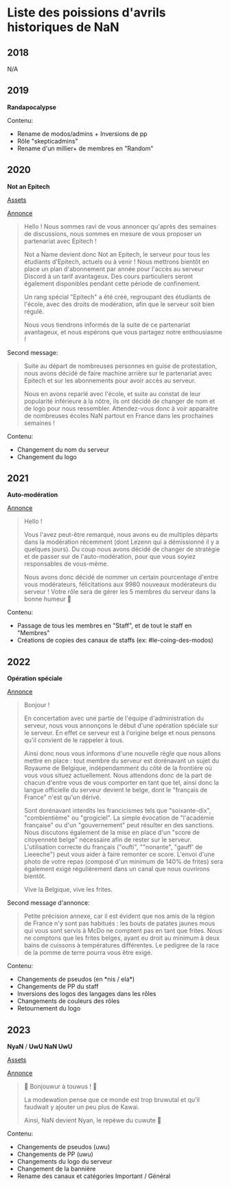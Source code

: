 # Liste des poissions d'avrils historiques de NaN

## 2018

N/A

## 2019

**Randapocalypse**

Contenu:
- Rename de modos/admins + Inversions de pp
- Rôle "skepticadmins"
- Rename d'un millier+ de membres en "Random"

## 2020

**Not an Epitech**

[Assets](https://github.com/NotANameServer/assets/tree/main/not-an-epitech)

[Annonce](https://discord.com/channels/323076998576603137/446972878718500874/694818792861073428)

> Hello !
> Nous sommes ravi de vous annoncer qu'après des semaines de discussions, nous sommes en mesure de vous proposer un partenariat avec Epitech !
> 
> Not a Name devient donc Not an Epitech, le serveur pour tous les étudiants d'Epitech, actuels ou à venir !
> Nous mettrons bientôt en place un plan d'abonnement par année pour l'accès au serveur Discord à un tarif avantageux. Des cours particuliers seront également disponibles pendant cette période de confinement.
> 
> Un rang spécial "Epitech" a été créé, regroupant des étudiants de l'école, avec des droits de modération, afin que le serveur soit bien régulé.
> 
> Nous vous tiendrons informés de la suite de ce partenariat avantageux, et nous espérons que vous partagez notre enthousiasme !

Second message:
> Suite au départ de nombreuses personnes en guise de protestation, nous avons décidé de faire machine arrière sur le partenariat avec Epitech et sur les abonnements pour avoir accès au serveur.
> 
>  Nous en avons reparlé avec l'école, et suite au constat de leur popularité inférieure à la nôtre, ils ont décidé de changer de nom et de logo pour nous ressembler. Attendez-vous donc à voir apparaitre de nombreuses écoles NaN partout en France dans les prochaines semaines !

Contenu:
- Changement du nom du serveur
- Changement du logo

## 2021

**Auto-modération**

[Annonce](https://discord.com/channels/323076998576603137/446972878718500874/827085549419626526)

> Hello !
> 
> Vous l'avez peut-être remarqué, nous avons eu de multiples départs dans la modération récemment (dont Lezenn qui a démissionné il y a quelques jours).
> Du coup nous avons décidé de changer de stratégie et de passer sur de l'auto-modération, pour que vous soyiez responsables de vous-même.
> 
> Nous avons donc décidé de nommer un certain pourcentage d'entre vous modérateurs, félicitations aux 9980 nouveaux modérateurs du serveur ! Votre rôle sera de gérer les 5 membres du serveur dans la bonne humeur 🙂

Contenu:
- Passage de tous les membres en "Staff", et de tout le staff en "Membres"
- Créations de copies des canaux de staffs (ex: #le-coing-des-modos)

## 2022

**Opération spéciale**

[Annonce](https://discord.com/channels/323076998576603137/446972878718500874/959412419300560936)

> Bonjour !
>
> En concertation avec une partie de l'équipe d'administration du serveur, nous vous annonçons le début d'une opération spéciale sur le serveur. En effet ce serveur est à l'origine belge et nous pensons qu'il convient de le rappeler à tous.
>
> Ainsi donc nous vous informons d'une nouvelle règle que nous allons mettre en place : tout membre du serveur est dorénavant un sujet du Royaume de Belgique, indépendamment du côté de la frontière où vous vous situez actuellement.
> Nous attendons donc de la part de chacun d'entre vous de vous comporter en tant que tel, ainsi donc la langue officielle du serveur devient le belge, dont le "français de France" n'est qu'un dérivé.
>
> Sont dorénavant interdits les francicismes tels que "soixante-dix", "combientième" ou "grogiciel". La simple évocation de "l'académie française" ou d'un "gouvernement" peut résulter en des sanctions.
> Nous discutons également de la mise en place d'un "score de citoyenneté belge" nécessaire afin de rester sur le serveur. L'utilisation correcte du français ("oufti", ""nonante", "gauff' de Lieeeche") peut vous aider à faire remonter ce score. L'envoi d'une photo de votre repas (composé d'un minimum de 140% de frites) sera également exigé régulièrement dans un canal que nous ouvrirons bientôt.
>
>Vive la Belgique, vive les frites. 

Second message d'annonce:
> Petite précision annexe, car il est évident que nos amis de la région de France n'y sont pas habitués : les bouts de patates jaunes mous qui vous sont servis à McDo ne comptent pas en tant que frites.
> Nous ne comptons que les frites belges, ayant eu droit au minimum à deux bains de cuissons à températures différentes. Le pedigree de la race de la pomme de terre pourra vous être exigé.


Contenu:
- Changements de pseudos (en \*nis / ela\*)
- Changements de PP du staff
- Inversions des logos des langages dans les rôles
- Changements de couleurs des rôles
- Retournement du logo 

## 2023

**NyaN** / **UwU NaN UwU**

[Assets](https://github.com/NotANameServer/assets/tree/main/nyan-2023)

[Annonce](https://discord.com/channels/323076998576603137/446972878718500874/1091630153295208478)

> 🌸 Bonjouwur à touwus ! 🌸
>
> La modewation pense que ce monde est trop bruwutal et qu'il faudwait y ajouter un peu plus de Kawai.
> 
> Ainsi, NaN devient Nyan, le repèwe du cuwute 🌸

Contenu:
- Changements de pseudos (uwu)
- Changements de PP (uwu)
- Changements du logo du serveur
- Changement de la bannière
- Rename des canaux et catégories Important / Général